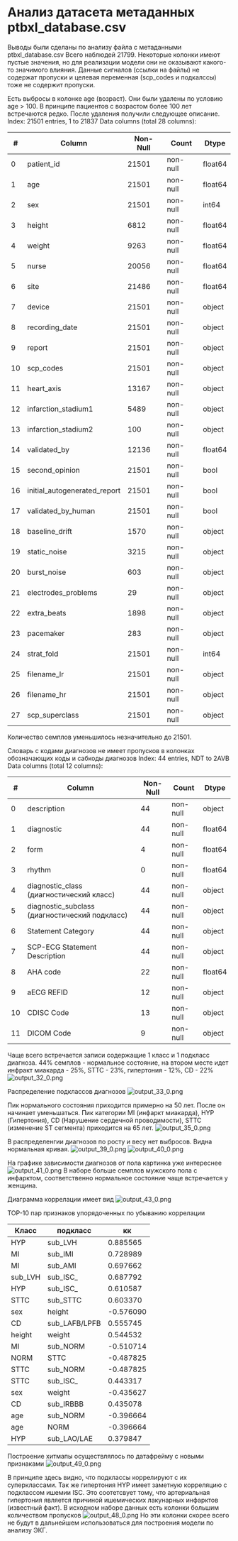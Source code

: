# Анализ датасета метаданных ptbxl_database.csv

Выводы были сделаны по анализу файла с метаданными ptbxl_database.csv
Всего наблюдей 21799. Некоторые колонки имеют пустые значения, но для реализации модели они не оказывают какого-то
значимого влияния.
Данные сигналов (ссылки на файлы) не содержат пропуски и целевая переменная (scp_codes и подкалссы) тоже не содержит
пропуски.

Есть выбросы в колонке age (возраст). Они были удалены по условию age > 100. В принципе пациентов с возрастом более 100
лет встречаются редко. После удаления получили следующее описание.
Index: 21501 entries, 1 to 21837
Data columns (total 28 columns):

| #  | Column                       | Non-Null | Count    | Dtype   |  
|----|------------------------------|----------|----------|---------|  
| 0  | patient_id                   | 21501    | non-null | float64 |
| 1  | age                          | 21501    | non-null | float64 |
| 2  | sex                          | 21501    | non-null | int64   |
| 3  | height                       | 6812     | non-null | float64 |
| 4  | weight                       | 9263     | non-null | float64 |
| 5  | nurse                        | 20056    | non-null | float64 |
| 6  | site                         | 21486    | non-null | float64 |
| 7  | device                       | 21501    | non-null | object  |
| 8  | recording_date               | 21501    | non-null | object  |
| 9  | report                       | 21501    | non-null | object  |
| 10 | scp_codes                    | 21501    | non-null | object  |
| 11 | heart_axis                   | 13167    | non-null | object  |
| 12 | infarction_stadium1          | 5489     | non-null | object  |
| 13 | infarction_stadium2          | 100      | non-null | object  |
| 14 | validated_by                 | 12136    | non-null | float64 |
| 15 | second_opinion               | 21501    | non-null | bool    |
| 16 | initial_autogenerated_report | 21501    | non-null | bool    |
| 17 | validated_by_human           | 21501    | non-null | bool    |
| 18 | baseline_drift               | 1570     | non-null | object  |
| 19 | static_noise                 | 3215     | non-null | object  |
| 20 | burst_noise                  | 603      | non-null | object  |
| 21 | electrodes_problems          | 29       | non-null | object  |
| 22 | extra_beats                  | 1898     | non-null | object  |
| 23 | pacemaker                    | 283      | non-null | object  |
| 24 | strat_fold                   | 21501    | non-null | int64   |
| 25 | filename_lr                  | 21501    | non-null | object  |
| 26 | filename_hr                  | 21501    | non-null | object  |
| 27 | scp_superclass               | 21501    | non-null | object  |

Количество семплов уменьшилось незначительно до 21501.

Словарь с кодами диагнозов не имеет пропусков в колонках обозначающих коды и сабкоды диагнозов
Index: 44 entries, NDT to 2AVB
Data columns (total 12 columns):

| #  | Column                                         | Non-Null | Count    | Dtype   |
|----|------------------------------------------------|----------|----------|---------|  
| 0  | description                                    | 44       | non-null | object  |
| 1  | diagnostic                                     | 44       | non-null | float64 |
| 2  | form                                           | 4        | non-null | float64 |
| 3  | rhythm                                         | 0        | non-null | float64 |
| 4  | diagnostic_class (диагностический класс)       | 44       | non-null | object  |
| 5  | diagnostic_subclass (диагностический подкласс) | 44       | non-null | object  |
| 6  | Statement Category                             | 44       | non-null | object  |
| 7  | SCP-ECG Statement Description                  | 44       | non-null | object  |
| 8  | AHA code                                       | 22       | non-null | float64 |
| 9  | aECG REFID                                     | 12       | non-null | object  |
| 10 | CDISC Code                                     | 13       | non-null | object  |
| 11 | DICOM Code                                     | 9        | non-null | object  |

Чаще всего встречается записи содержащие 1 класс и 1 подкласс диагноза.
44% семплов - нормальное состояние, на втором месте идет инфракт миакарда - 25%, STTC - 23%, гипертония - 12%, CD - 22%
![output_32_0.png](docs/output_32_0.png)

Распределение подклассов диагнозов
![output_33_0.png](docs/output_33_0.png)

Пик нормального состояния приходится примерно на 50 лет.
После он начинает уменьшаться. Пик категории MI (инфаркт миакарда), HYP (Гипертония), CD (Нарушение сердечной
проводимости), STTC (изменение ST сегмента) приходится на 65 лет.
![output_35_0.png](docs/output_35_0.png)

В распределенгии диагнозов по росту и весу нет выбросов. Видна нормальная кривая.
![output_39_0.png](docs/output_39_0.png)
![output_40_0.png](docs/output_40_0.png)

На графике зависимости диагнозов от пола картинка уже интереснее
![output_41_0.png](docs/output_41_0.png)
В наборе больше семплов мужского пола с инфарктом, соответственно нормальное состояние чаще встречается у женщина.

Диаграмма коррелации имеет вид
![output_43_0.png](docs/output_43_0.png)

TOP-10 пар признаков упорядоченных по убыванию коррелации

| Класс   | подкласс      | кк        |
|---------|---------------|-----------|
| HYP     | sub_LVH       | 0.885565  |
| MI      | sub_IMI       | 0.728989  |
| MI      | sub_AMI       | 0.697662  |
| sub_LVH | sub_ISC_      | 0.687792  |
| HYP     | sub_ISC_      | 0.610587  |
| STTC    | sub_STTC      | 0.603370  |
| sex     | height        | -0.576090 |
| CD      | sub_LAFB/LPFB | 0.555745  |
| height  | weight        | 0.544532  |
| MI      | sub_NORM      | -0.510714 |
| NORM    | STTC          | -0.487825 |
| STTC    | sub_NORM      | -0.487825 |
| STTC    | sub_ISC_      | 0.443317  |
| sex     | weight        | -0.435627 |
| CD      | sub_IRBBB     | 0.435078  |
| age     | sub_NORM      | -0.396664 |
| age     | NORM          | -0.396664 |
| HYP     | sub_LAO/LAE   | 0.379847  |

Построение хитмапы осуществлялось по датафрейму с новыми признаками
![output_49_0.png](docs/output_49_0.png)

В принципе здесь видно, что подклассы коррелируют с их суперклассами.
Так же гипертония HYP имеет заметную корреляцию с подклассом ишемии ISC.
Это соотетсвует тому, что артериальная гипертония является причиной ишемических лакунарных инфарктов (известный факт).
В исходном наборе данных есть колонки большим количеством пропусков
![output_48_0.png](docs/output_48_0.png)
Но эти колонки скорее всего не будут в дальнейшем использоваться для построения модели по анализу ЭКГ.
